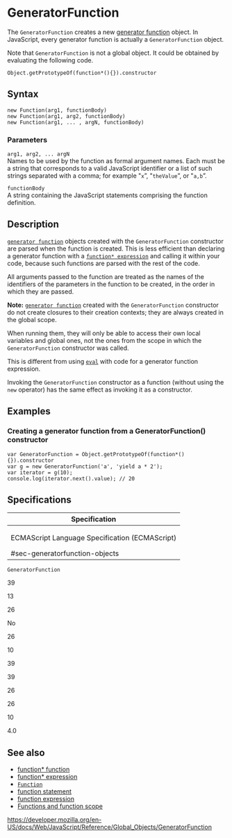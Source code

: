 GeneratorFunction
=================

The `GeneratorFunction` creates a new [generator function](../statements/function*) object. In JavaScript, every generator function is actually a `GeneratorFunction` object.

Note that `GeneratorFunction` is not a global object. It could be obtained by evaluating the following code.

    Object.getPrototypeOf(function*(){}).constructor

Syntax
------

    new Function(arg1, functionBody)
    new Function(arg1, arg2, functionBody)
    new Function(arg1, ... , argN, functionBody)

### Parameters

`arg1, arg2, ... argN`  
Names to be used by the function as formal argument names. Each must be a string that corresponds to a valid JavaScript identifier or a list of such strings separated with a comma; for example "`x`”, "`theValue`”, or "`a,b`”.

`functionBody`  
A string containing the JavaScript statements comprising the function definition.

Description
-----------

[`generator function`](../statements/function*) objects created with the `GeneratorFunction` constructor are parsed when the function is created. This is less efficient than declaring a generator function with a [`function* expression`](../statements/function*) and calling it within your code, because such functions are parsed with the rest of the code.

All arguments passed to the function are treated as the names of the identifiers of the parameters in the function to be created, in the order in which they are passed.

**Note:** [`generator function`](../statements/function*) created with the `GeneratorFunction` constructor do not create closures to their creation contexts; they are always created in the global scope.

When running them, they will only be able to access their own local variables and global ones, not the ones from the scope in which the `GeneratorFunction` constructor was called.

This is different from using [`eval`](eval) with code for a generator function expression.

Invoking the `GeneratorFunction` constructor as a function (without using the `new` operator) has the same effect as invoking it as a constructor.

Examples
--------

### Creating a generator function from a GeneratorFunction() constructor

    var GeneratorFunction = Object.getPrototypeOf(function*(){}).constructor
    var g = new GeneratorFunction('a', 'yield a * 2');
    var iterator = g(10);
    console.log(iterator.next().value); // 20

Specifications
--------------

<table><colgroup><col style="width: 100%" /></colgroup><thead><tr class="header"><th>Specification</th></tr></thead><tbody><tr class="odd"><td><p>ECMAScript Language Specification (ECMAScript)<br />
</p><span class="small">#sec-generatorfunction-objects</span></td></tr></tbody></table>

`GeneratorFunction`

39

13

26

No

26

10

39

39

26

26

10

4.0

See also
--------

-   [function\* function](../statements/function*)
-   [function\* expression](../operators/function*)
-   [`Function`](function)
-   [function statement](../statements/function)
-   [function expression](../operators/function)
-   [Functions and function scope](../functions)

<a href="https://developer.mozilla.org/en-US/docs/Web/JavaScript/Reference/Global_Objects/GeneratorFunction" class="_attribution-link">https://developer.mozilla.org/en-US/docs/Web/JavaScript/Reference/Global_Objects/GeneratorFunction</a>
